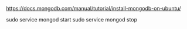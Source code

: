 https://docs.mongodb.com/manual/tutorial/install-mongodb-on-ubuntu/

sudo service mongod start
sudo service mongod stop
